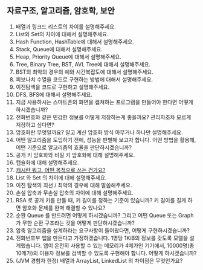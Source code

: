 ## 자료구조, 알고리즘, 암호학, 보안

1. 배열과 링크드 리스트의 차이를 설명해주세요.
2. List와 Set의 차이에 대해서 설명해주세요.
3. Hash Function, HashTable에 대해서 설명해주세요.
4. Stack, Queue에 대해서 설명해주세요.
5. Heap, Priority Queue에 대해서 설명해주세요.
6. Tree, Binary Tree, BST, AVL Tree에 대해서 설명해주세요.
7. BST의 최악의 경우의 예와 시간복잡도에 대해서 설명해주세요.
8. 피보나치 수열을 코드로 구현하는 방법에 대해서 설명해주세요.
9. 이진탐색을 코드로 구현하고 설명해주세요.
10. DFS, BFS에 대해서 설명해주세요.
11. 지금 사용하시는 스마트폰의 화면을 캡쳐하는 프로그램을 만들어야 한다면 어떻게 하시겠습니까?
12. 전화번호와 같은 민감한 정보를 어떻게 저장하는게 좋을까요? 관리자조차 모르게 저장하고 싶다면?
13. 암호화란 무엇일까요? 알고 계신 암호화 방식 아무거나 하나만 설명해주세요.
14. 어떤 알고리즘을 도입하기 전에, 성능을 판별해 보고자 합니다. 어떤 방법을 활용해, 어떤 기준으로 알고리즘의 효율을 판단하시겠습니까?
15. 공개 키 암호화와 비밀 키 암호화에 대해 설명해주세요.
16. 캡슐화에 대해 설명해주세요.
17. [캐시란 뭐고, 어떤 목적으로 쓰는 건가요?](17.md)
18. List 와 Set 의 차이에 대해 설명해주세요.
19. 이진 탐색의 최선 / 최악의 경우에 대해 말씀해주세요.
20. 손실 압축과 무손실 압축의 차이에 대해 설명해주세요.
21. RSA 로 공개 키를 만들 때, 키 길이를 정하는 기준이 있습니까? 키 길이를 길게 하면 암호화 문제를 완벽 해결할 수 있나요?
22. 순환 Queue 를 만드려면 어떻게 하시겠습니까? 그리고 어떤 Queue 또는 Graph 가 무한 순환 구조라는 것을 어떻게 판단하시겠습니까?
23. 압축 알고리즘을 설계하라는 요구사항이 들어왔다면, 어떻게 구현하시겠습니까?
24. 전화번호부 앱을 만든다고 가정하겠습니다. 1명당 1KiB의 정보를 갖도록 모델을 설계했습니다. 앱이 온전히 사용할 수 있는 메모리가 4메가인 기기에서, 10000명(총 10메가)의 이용자 정보를 검색할 수 있도록 구현해야 합니다. 어떻게 하시겠습니까?
25. (JVM 경험자 한정) 배열과 ArrayList, LinkedList 의 차이점은 무엇인가요?
